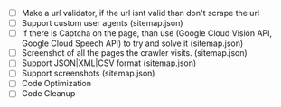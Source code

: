 - [ ] Make a url validator, if the url isnt valid than don't scrape the url
- [ ] Support custom user agents (sitemap.json)
- [ ] If there is Captcha on the page, than use (Google Cloud Vision API, Google Cloud Speech API) to try and solve it (sitemap.json)
- [ ] Screenshot of all the pages the crawler visits. (sitemap.json)
- [ ] Support JSON|XML|CSV format (sitemap.json)
- [ ] Support screenshots (sitemap.json)
- [ ] Code Optimization
- [ ] Code Cleanup
